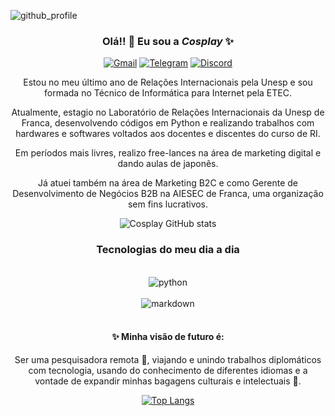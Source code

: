 ![github_profile](https://user-images.githubusercontent.com/89868399/201363594-83cdefeb-4a0d-4392-84d0-5e56c9636af0.png)

<div align="center">

### Olá!! 👋 Eu sou a *Cosplay* ✨

[![Gmail](https://img.shields.io/badge/Gmail-D14836?style=for-the-badge&logo=gmail&logoColor=white)](diioriocintia@gmail.com)
[![Telegram](https://img.shields.io/badge/Telegram-2CA5E0?style=for-the-badge&logo=telegram&logoColor=white)](@cosplayunesp)
[![Discord](https://img.shields.io/badge/Discord-7289DA?style=for-the-badge&logo=discord&logoColor=white)](Cosplay)


Estou no meu último ano de Relações Internacionais pela Unesp e sou formada no Técnico de Informática para Internet pela ETEC. 

Atualmente, estagio no Laboratório de Relações Internacionais da Unesp de Franca, desenvolvendo códigos em Python e realizando trabalhos com hardwares e softwares voltados aos docentes e discentes do curso de RI. 

Em períodos mais livres, realizo free-lances na área de marketing digital e dando aulas de japonês.  

Já atuei também na área de Marketing B2C e como Gerente de Desenvolvimento de Negócios B2B na AIESEC de Franca, uma organização sem fins lucrativos. 


![Cosplay GitHub stats](https://github-readme-stats.vercel.app/api?username=cintiadiiorio&show_icons=true&theme=tokyonight) 


### Tecnologias do meu dia a dia 
<div style="display: inline_block"><br/>
 <img align="center" alt="python" src="https://img.shields.io/badge/Python-14354C?style=for-the-badge&logo=python&logoColor=white" /> 
</div> <br/>
<div style="display: inline_block">
 <img align="center" alt="markdown" src="https://img.shields.io/badge/Markdown-000000?style=for-the-badge&logo=markdown&logoColor=white" />
</div> 
<br/>



#### ✨ Minha visão de futuro é:
Ser uma pesquisadora remota 🔭, viajando e unindo trabalhos diplomáticos com tecnologia, usando do conhecimento de diferentes idiomas e a vontade de expandir minhas bagagens culturais e intelectuais 🌱.
 
[![Top Langs](https://github-readme-stats.vercel.app/api/top-langs/?username=cintiadiiorio&layout=compact&theme=tokyonight)](https://github.com/cintiadiiorio/github-readme-stats)
 
 </div>
